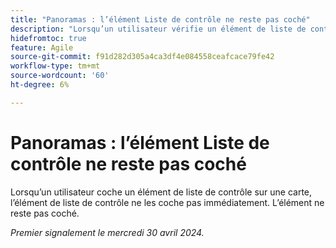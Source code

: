 ```yaml
---
title: "Panoramas : l’élément Liste de contrôle ne reste pas coché"
description: "Lorsqu’un utilisateur vérifie un élément de liste de contrôle sur une carte, l’élément de liste de contrôle dévérifie immédiatement. L’élément ne reste pas coché."
hidefromtoc: true
feature: Agile
source-git-commit: f91d282d305a4ca3df4e084558ceafcace79fe42
workflow-type: tm+mt
source-wordcount: '60'
ht-degree: 6%

---
```



# Panoramas : l’élément Liste de contrôle ne reste pas coché

Lorsqu’un utilisateur coche un élément de liste de contrôle sur une carte, l’élément de liste de contrôle ne les coche pas immédiatement. L’élément ne reste pas coché.

_Premier signalement le mercredi 30 avril 2024._



